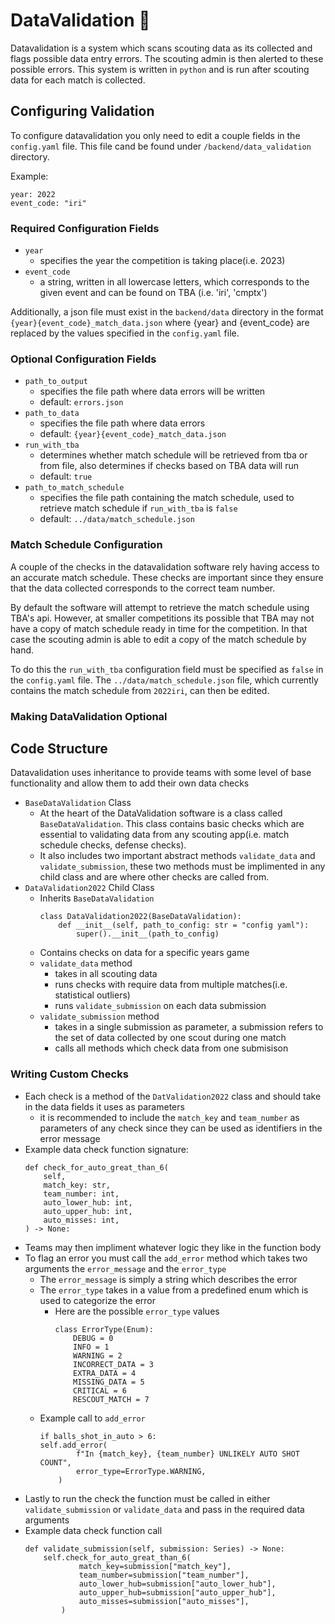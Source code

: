 # DataValidation 📔

Datavalidation is a system which scans scouting data as its collected and flags possible data entry errors. The scouting admin is then alerted to these possible errors. This system is written in `python` and is run after scouting data for each match is collected.


## Configuring Validation


To configure datavalidation you only need to edit a couple fields in the `config.yaml` file. This file cand be found under `/backend/data_validation` directory.

Example:
```
year: 2022
event_code: "iri"
```

### Required Configuration Fields

 - `year`
    - specifies the year the competition is taking place(i.e. 2023)
 -  `event_code`
    - a string, written in all lowercase letters, which corresponds to the given event and can be found on TBA (i.e. 'iri', 'cmptx')

Additionally, a json file must exist in the `backend/data` directory in the format `{year}{event_code}_match_data.json` where {year} and {event_code} are replaced by the values specified in the `config.yaml` file.

### Optional Configuration Fields

 - `path_to_output`
    - specifies the file path where data errors will be written
    - default: `errors.json`
 -  `path_to_data`
    - specifies the file path where data errors
    - default: `{year}{event_code}_match_data.json`
 - `run_with_tba`
    - determines whether match schedule will be retrieved from tba or from file, also determines if checks based on TBA data will run
    - default: `true`
 - `path_to_match_schedule`
    - specifies the file path containing the match schedule, used to retrieve match schedule if `run_with_tba` is `false`
    - default: `../data/match_schedule.json`

### Match Schedule Configuration
A couple of the checks in the datavalidation software rely having access to an accurate match schedule. These checks are important since they ensure that the data collected corresponds to the correct team number. 

By default the software will attempt to retrieve the match schedule using TBA's api. However, at smaller competitions its possible that TBA may not have a copy of match schedule ready in time for the competition. In that case the scouting admin is able to edit a copy of the match schedule by hand.

To do this the `run_with_tba` configuration field must be specified as `false` in the `config.yaml` file. The `../data/match_schedule.json` file, which currently contains the match schedule from `2022iri`, can then be edited.

### Making DataValidation Optional
 
## Code Structure 
Datavalidation uses inheritance to provide teams with some level of base functionality and allow them to add their own data checks
- `BaseDataValidation` Class
    - At the heart of the DataValidation software is a class called `BaseDataValidation`. This class contains basic checks which are essential to validating data from any scouting app(i.e. match schedule checks, defense checks).
    - It also includes two important abstract methods `validate_data` and `validate_submission`, these two methods must be implimented in any child class and are where other checks are called from.
- `DataValidation2022` Child Class
    - Inherits `BaseDataValidation`
        ```
        class DataValidation2022(BaseDataValidation):
            def __init__(self, path_to_config: str = "config yaml"):
                super().__init__(path_to_config)
        ```
    - Contains checks on data for a  specific years game
    - `validate_data` method
        - takes in all scouting data
        - runs checks with require data from multiple matches(i.e. statistical outliers)
        - runs `validate_submission` on each data submission
    - `validate_submission` method
        - takes in a single submission as parameter, a submission refers to the set of data collected by one scout during one match
        - calls all methods which check data from one submisison

### Writing Custom Checks
 - Each check is a method of the `DatValidation2022` class and should take in the data fields it uses as parameters
   - it is recommended to include the `match_key` and `team_number` as parameters of any check since they can be used as identifiers in the error message
 - Example data check function signature:
    ```
    def check_for_auto_great_than_6(
        self,
        match_key: str,
        team_number: int,
        auto_lower_hub: int,
        auto_upper_hub: int,
        auto_misses: int,
    ) -> None:
    ```
 - Teams may then impliment whatever logic they like in the function body
 - To flag an error you must call the `add_error` method which takes two arguments the `error_message` and the `error_type`
    - The `error_message` is simply a string which describes the error
    - The `error_type` takes in a value from a predefined enum which is used to categorize the error
        - Here are the possible `error_type` values
            ```
            class ErrorType(Enum):
                DEBUG = 0
                INFO = 1
                WARNING = 2
                INCORRECT_DATA = 3
                EXTRA_DATA = 4
                MISSING_DATA = 5
                CRITICAL = 6
                RESCOUT_MATCH = 7
            ```
    - Example call to `add_error`
        ```
        if balls_shot_in_auto > 6:
        self.add_error(
                f"In {match_key}, {team_number} UNLIKELY AUTO SHOT COUNT",
                error_type=ErrorType.WARNING,
            )
        ```
 - Lastly to run the check the function must be called in either `validate_submission` or `validate_data` and pass in the required data arguments
 - Example data check function call
    ```
    def validate_submission(self, submission: Series) -> None:
        self.check_for_auto_great_than_6(
                match_key=submission["match_key"],
                team_number=submission["team_number"],
                auto_lower_hub=submission["auto_lower_hub"],
                auto_upper_hub=submission["auto_upper_hub"],
                auto_misses=submission["auto_misses"],
            )
    ```